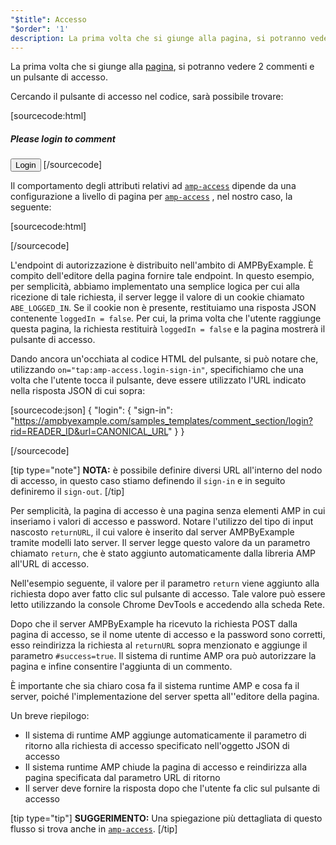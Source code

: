 ```yaml
---
"$title": Accesso
"$order": '1'
description: La prima volta che si giunge alla pagina, si potranno vedere 2 commenti e un pulsante di accesso. Cercando il pulsante di accesso nel codice, sarà possibile trovare ...
---
```


La prima volta che si giunge alla [pagina](../../../../documentation/examples/previews/Comment_Section.html), si potranno vedere 2 commenti e un pulsante di accesso.

<amp-img src="/static/img/login-button.jpg" alt="Login button" height="290" width="300"></amp-img>

Cercando il pulsante di accesso nel codice, sarà possibile trovare:

[sourcecode:html]
<span amp-access="NOT loggedIn" role="button" tabindex="0" amp-access-hide>
  <h5>Please login to comment</h5>
  <button on="tap:amp-access.login-sign-in" class="button-primary comment-button">Login</button>
</span>
[/sourcecode]

Il comportamento degli attributi relativi ad [`amp-access`](../../../../documentation/components/reference/amp-access.md) dipende da una configurazione a livello di pagina per [`amp-access`](../../../../documentation/components/reference/amp-access.md) , nel nostro caso, la seguente:

[sourcecode:html]
<script id="amp-access" type="application/json">
  {
    "authorization": "https://ampbyexample.com/samples_templates/comment_section/authorization?rid=READER_ID&url=CANONICAL_URL&ref=DOCUMENT_REFERRER&_=RANDOM",
    "noPingback": "true",
    "login": {
      "sign-in": "https://ampbyexample.com/samples_templates/comment_section/login?rid=READER_ID&url=CANONICAL_URL",
      "sign-out": "https://ampbyexample.com/samples_templates/comment_section/logout"
    },
    "authorizationFallbackResponse": {
      "error": true,
      "loggedIn": false
    }
  }
</script>
[/sourcecode]

L'endpoint di autorizzazione è distribuito nell'ambito di AMPByExample. È compito dell'editore della pagina fornire tale endpoint. In questo esempio, per semplicità, abbiamo implementato una semplice logica per cui alla ricezione di tale richiesta, il server legge il valore di un cookie chiamato `ABE_LOGGED_IN`. Se il cookie non è presente, restituiamo una risposta JSON contenente `loggedIn = false`. Per cui, la prima volta che l'utente raggiunge questa pagina, la richiesta restituirà `loggedIn = false` e la pagina mostrerà il pulsante di accesso.

Dando ancora un'occhiata al codice HTML del pulsante, si può notare che, utilizzando `on="tap:amp-access.login-sign-in"`, specifichiamo che una volta che l'utente tocca il pulsante, deve essere utilizzato l'URL indicato nella risposta JSON di cui sopra:

[sourcecode:json]
{
	"login": {
    "sign-in": "https://ampbyexample.com/samples_templates/comment_section/login?rid=READER_ID&url=CANONICAL_URL"
  }
}

[/sourcecode]

[tip type="note"] **NOTA:** è possibile definire diversi URL all'interno del nodo di accesso, in questo caso stiamo definendo il `sign-in` e in seguito definiremo il `sign-out`. [/tip]

Per semplicità, la pagina di accesso è una pagina senza elementi AMP in cui inseriamo i valori di accesso e password. Notare l'utilizzo del tipo di input nascosto `returnURL`, il cui valore è inserito dal server AMPByExample tramite modelli lato server. Il server legge questo valore da un parametro chiamato `return`, che è stato aggiunto automaticamente dalla libreria AMP all'URL di accesso.

Nell'esempio seguente, il valore per il parametro `return` viene aggiunto alla richiesta dopo aver fatto clic sul pulsante di accesso. Tale valore può essere letto utilizzando la console Chrome DevTools e accedendo alla scheda Rete.

<amp-img src="/static/img/return-parameter.jpg" alt="Return parameter" height="150" width="600"></amp-img>

Dopo che il server AMPByExample ha ricevuto la richiesta POST dalla pagina di accesso, se il nome utente di accesso e la password sono corretti, esso reindirizza la richiesta al `returnURL` sopra menzionato e aggiunge il parametro `#success=true`. Il sistema di runtime AMP ora può autorizzare la pagina e infine consentire l'aggiunta di un commento.

È importante che sia chiaro cosa fa il sistema runtime AMP e cosa fa il server, poiché l'implementazione del server spetta  all''editore della pagina.

Un breve riepilogo:

- Il sistema di runtime AMP aggiunge automaticamente il parametro di ritorno alla richiesta di accesso specificato nell'oggetto JSON di accesso
- Il sistema runtime AMP chiude la pagina di accesso e reindirizza alla pagina specificata dal parametro URL di ritorno
- Il server deve fornire la risposta dopo che l'utente fa clic sul pulsante di accesso

[tip type="tip"] **SUGGERIMENTO:** Una spiegazione più dettagliata di questo flusso si trova anche in [`amp-access`](../../../../documentation/components/reference/amp-access.md). [/tip]
